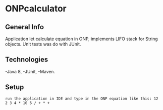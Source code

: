 # ONPcalculator

## General Info

Application let calculate equation in ONP, implements LIFO stack for String objects. Unit tests was do with JUnit.

## Technologies
-Java 8,
-JUnit,
-Maven.

## Setup

```
run the application in IDE and type in the ONP equation like this: 12 2 3 4 * 10 5 / + * +
```
